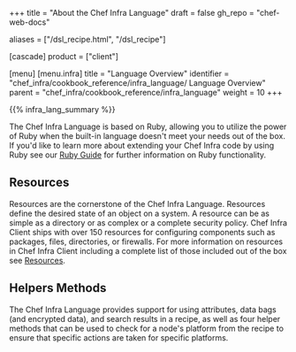 +++
title = "About the Chef Infra Language"
draft = false
gh_repo = "chef-web-docs"

aliases = ["/dsl_recipe.html", "/dsl_recipe"]

[cascade]
  product = ["client"]

[menu]
  [menu.infra]
    title = "Language Overview"
    identifier = "chef_infra/cookbook_reference/infra_language/ Language Overview"
    parent = "chef_infra/cookbook_reference/infra_language"
    weight = 10
+++

{{% infra_lang_summary %}}

The Chef Infra Language is based on Ruby, allowing you to utilize the power of Ruby when the built-in language doesn't meet your needs out of the box. If you'd like to learn more about extending your Chef Infra code by using Ruby see our [Ruby Guide](/ruby/) for further information on Ruby functionality.

## Resources

Resources are the cornerstone of the Chef Infra Language. Resources define the desired state of an object on a system. A resource can be as simple as a directory or as complex or a complete security policy. Chef Infra Client ships with over 150 resources for configuring components such as packages, files, directories, or firewalls. For more information on resources in Chef Infra Client including a complete list of those included out of the box see [Resources](/resources).

## Helpers Methods

The Chef Infra Language provides support for using attributes, data bags (and
encrypted data), and search results in a recipe, as well as four helper
methods that can be used to check for a node's platform from the recipe
to ensure that specific actions are taken for specific platforms.
